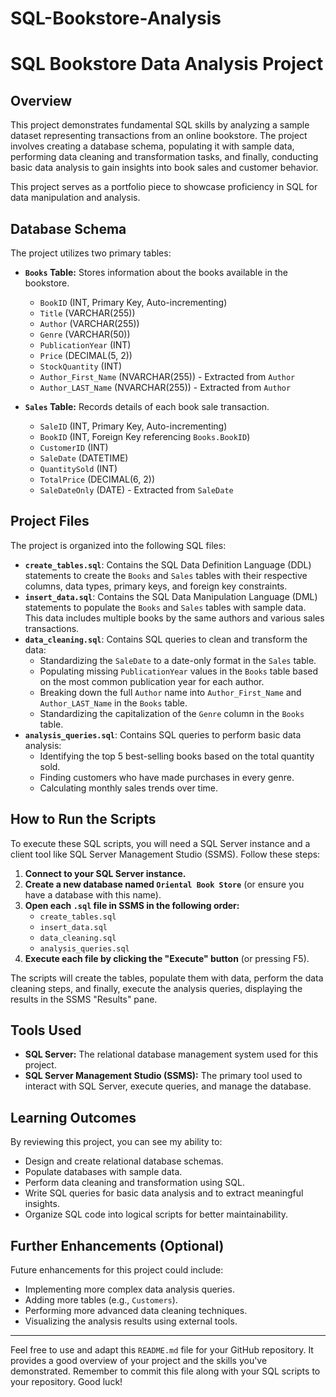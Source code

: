 # SQL-Bookstore-Analysis

# SQL Bookstore Data Analysis Project

## Overview

This project demonstrates fundamental SQL skills by analyzing a sample dataset representing transactions from an online bookstore. The project involves creating a database schema, populating it with sample data, performing data cleaning and transformation tasks, and finally, conducting basic data analysis to gain insights into book sales and customer behavior.

This project serves as a portfolio piece to showcase proficiency in SQL for data manipulation and analysis.

## Database Schema

The project utilizes two primary tables:

* **`Books` Table:** Stores information about the books available in the bookstore.
    * `BookID` (INT, Primary Key, Auto-incrementing)
    * `Title` (VARCHAR(255))
    * `Author` (VARCHAR(255))
    * `Genre` (VARCHAR(50))
    * `PublicationYear` (INT)
    * `Price` (DECIMAL(5, 2))
    * `StockQuantity` (INT)
    * `Author_First_Name` (NVARCHAR(255)) - Extracted from `Author`
    * `Author_LAST_Name` (NVARCHAR(255)) - Extracted from `Author`

* **`Sales` Table:** Records details of each book sale transaction.
    * `SaleID` (INT, Primary Key, Auto-incrementing)
    * `BookID` (INT, Foreign Key referencing `Books.BookID`)
    * `CustomerID` (INT)
    * `SaleDate` (DATETIME)
    * `QuantitySold` (INT)
    * `TotalPrice` (DECIMAL(6, 2))
    * `SaleDateOnly` (DATE) - Extracted from `SaleDate`

## Project Files

The project is organized into the following SQL files:

* **`create_tables.sql`**: Contains the SQL Data Definition Language (DDL) statements to create the `Books` and `Sales` tables with their respective columns, data types, primary keys, and foreign key constraints.
* **`insert_data.sql`**: Contains the SQL Data Manipulation Language (DML) statements to populate the `Books` and `Sales` tables with sample data. This data includes multiple books by the same authors and various sales transactions.
* **`data_cleaning.sql`**: Contains SQL queries to clean and transform the data:
    * Standardizing the `SaleDate` to a date-only format in the `Sales` table.
    * Populating missing `PublicationYear` values in the `Books` table based on the most common publication year for each author.
    * Breaking down the full `Author` name into `Author_First_Name` and `Author_LAST_Name` in the `Books` table.
    * Standardizing the capitalization of the `Genre` column in the `Books` table.
* **`analysis_queries.sql`**: Contains SQL queries to perform basic data analysis:
    * Identifying the top 5 best-selling books based on the total quantity sold.
    * Finding customers who have made purchases in every genre.
    * Calculating monthly sales trends over time.

## How to Run the Scripts

To execute these SQL scripts, you will need a SQL Server instance and a client tool like SQL Server Management Studio (SSMS). Follow these steps:

1.  **Connect to your SQL Server instance.**
2.  **Create a new database named `Oriental Book Store`** (or ensure you have a database with this name).
3.  **Open each `.sql` file in SSMS in the following order:**
    * `create_tables.sql`
    * `insert_data.sql`
    * `data_cleaning.sql`
    * `analysis_queries.sql`
4.  **Execute each file by clicking the "Execute" button** (or pressing F5).

The scripts will create the tables, populate them with data, perform the data cleaning steps, and finally, execute the analysis queries, displaying the results in the SSMS "Results" pane.

## Tools Used

* **SQL Server:** The relational database management system used for this project.
* **SQL Server Management Studio (SSMS):** The primary tool used to interact with SQL Server, execute queries, and manage the database.

## Learning Outcomes

By reviewing this project, you can see my ability to:

* Design and create relational database schemas.
* Populate databases with sample data.
* Perform data cleaning and transformation using SQL.
* Write SQL queries for basic data analysis and to extract meaningful insights.
* Organize SQL code into logical scripts for better maintainability.

## Further Enhancements (Optional)

Future enhancements for this project could include:

* Implementing more complex data analysis queries.
* Adding more tables (e.g., `Customers`).
* Performing more advanced data cleaning techniques.
* Visualizing the analysis results using external tools.

---

Feel free to use and adapt this `README.md` file for your GitHub repository. It provides a good overview of your project and the skills you've demonstrated. Remember to commit this file along with your SQL scripts to your repository. Good luck!
